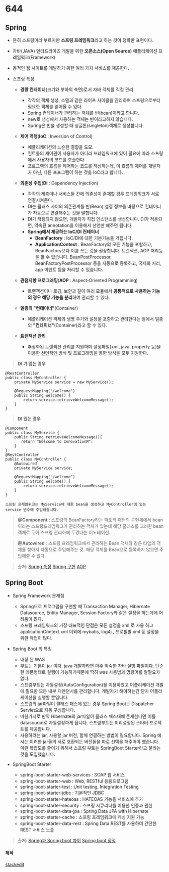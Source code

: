# 644
## Spring
- 흔히 스프링이라 부르지만 **스프링 프레임워크**라고 하는 것이 정확한 표현이다.  
- 자바(JAVA) 엔터프라이즈 개발을 위한 **오픈소스(Open Source)** 애플리케이션 프레임워크(Framework)  
- 동적인 웹 사이트를 개발하기 위한 여러 가지 서비스를 제공한다.

- 스프링 특징
	* **경량 컨테이너**(크기와 부하의 측면)로서 자바 객체를 직접 관리
		-  각각의 객체 생성, 소멸과 같은 라이프 사이클을 관리하며 스프링으로부터 필요한 객체를 얻어올 수 있다.
		- Spring 컨테이너가 관리하는 객체를 빈(bean)이라고 합니다.
		- new로 생성해서 사용하는 객체는 빈이라고하지 않습니다.
		- Spring은 빈을 생성할 때 싱글톤(singleton)객체로 생성합니다.
		
	*  **제어 역행**(**IoC** : Inversion of Control)
		- 애플리케이션의 느슨한 결합을 도모.
		- 컨트롤의 제어권이 사용자가 아니라 프레임워크에 있어 필요에 따라 스프링에서 사용자의 코드를 호출한다.
		-  프로그램의 흐름을 제어하는 코드를 작성하는데, 이 흐름의 제어를 개발자가 아닌, 다른 프포그램이 하는 것을 IoC라고 합니다.
		
	* **의존성 주입**(**DI**  : Dependency Injection)
		- 각각의 계층이나 서비스들 간에 의존성이 존재할 경우 프레임워크가 서로 연결시켜준다.
		- DI는 클래스 사이의 의존관계를 빈(Bean) 설정 정보를 바탕으로 컨테이너가 자동으로 연결해주는 것을 말합니다.
		- DI가 적용되지 않으면, 개발자가 직접 인스턴스를 생성합니다. DI가 적용되면, 약속된 annotation을 이용해서 선언만 해주면 됩니다.
		- **Spring에서 제공하는 IoC/DI 컨테이너**
			-   **BeanFactory** : IoC/DI에 대한 기본기능을 가집니다.
			-   **ApplicationContext** : BeanFactory의 모든 기능을 포함하고, BeanFactory보다 이를 쓰는 것을 권장합니다. 트랜잭션, AOP 처리등을 할 수 있습니다. BeanPostProcessor, BeanFactoryPostProcessor 등을 자동으로 등록하고, 국제화 처리, app 이벤트 등을 처리할 수 있습니다.
		
	*  **관점지향 프로그래밍**(**AOP** : Aspect-Oriented Programming)
		- 트랜잭션이나 로깅, 보안과 같이 여러 모듈에서  **공통적으로 사용하는 기능의 경우 해당 기능을 분리**하여 관리할 수 있다.
		
	* **일종의 "컨테이너"**(Container)
		* 애플리케이션 객체의 생명 주기와 설정을 포함하고 관리한다는 점에서 일종의 **"컨테이너"**(Container)라고 할 수 있다. 
		 
	* **트랜잭션 관리** 
		- 추상화된 트랜잭션 관리를 지원하며 설정파일(xml, java, property 등)을 이용한 선언적인 방식 및 프로그래밍을 통한 방식을 모두 지원한다.

> **DI 가 업는 경우**
```
@RestController
public class MyController {
    private MyService service = new MyService();
    
    @RequestMapping("/welcome")
    public String welcome() {
        return service.retrieveWelcomeMessage();
    }
}
```
> **DI 있는 경우**
```
@Component
public class MyService {
    public String retrieveWelcomeMessage(){
       return "Welcome to InnovationM";
    }
}
@RestController
public class MyController {
    @Autowired
    private MyService service;

    @RequestMapping("/welcome")
    public String welcome() {
        return service.retrieveWelcomeMessage();
    }
}
```
	스프링 프레임워크는 MyService에 대한 bean을 생성하고 MyController에 있는 service 변수에 주입해줍니다.
> **@Component**  : 스프링의 BeanFactory라는 팩토리 패턴의 구현체에서 bean이라는 스프링프레임워크가 관리하는 객체가 있는데 해당 클래스를 그러한 bean 객체로 두어 스프링 관리하에 두겠다는 어노테이션.

> **@Autowired**  : 스프링 프레임워크에서 관리하는 Bean 객체와 같은 타입의 객체를 찾아서 자동으로 주입해주는 것. 해당 객체를 Bean으로 등록하지 않으면 주입해줄 수 없다.

>출처: 
[Spring 특징](https://goddaehee.tistory.com/1dd56) 
[Spring 구현](https://wordbe.tistory.com/entry/Spring-Java-Spring-%EA%B8%B0%EB%B3%B8)
[AOP](https://goddaehee.tistory.com/154) 
  
## Spring Boot
- Spring Framework 문제점
	- Spring으로 프로그램을 구현할 때 Transaction Manager, Hibernate Datasource, Entity Manager, Session Factory와 같은 설정을 하는데에 어려움이 많다.
	- 스프링 프레임워크의 가장 대표적인 단점은 모든 설정을 xml 로 사용 하고 applicationContext.xml 이외에 mybatis, log4j , 프로필별 xml 등 설정을 위한 작업이 많다.
	
- Spring Boot 의 특징
	- 내장 된 WAS
	- 부트는 기본이 jar 이다. java 개발자라면 아주 익숙한 자바 실행 파일이다. 단순한 데몬형태로 실행이 가능하기때문에 딱히 was 사용법과 명령어를 알필요가 없다.
	- 스프링부트는 자동설정(AutoConfiguration)을 이용하였고 어플리케이션 개발에 필요한 모든 내부 디펜던시를 관리합니다.  개발자가 해야하는건 단지 어플리케이션을 실행할 뿐입니다. 
	- 스프링의 jar파일이 클래스 패스에 있는 경우 Spring Boot는 Dispatcher Servlet으로 자동 구성합니다. 
	- 마찬가지로 만약 Hibernate의 jar파일이 클래스 패스내에 존재한다면 이를 datasource로 자동설정하게 됩니다. 스프링부트는 미리설정된 스타터 프로젝트를 제공합니다.
	- 사용하려는 jar, 사용할 jar 버전, 함께 연결하는 방법이 필요합니다. Spring 에서는 이러한 jar들의 서로 호환되는 버전들을 따로 선택을 해주어야 했습니다. 이런 복잡도를 줄이기 위해서 스프링 부트는 SpringBoot Starter라고 불리는 것을 도입했습니다.
- SpringBoot Starter
	* spring-boot-starter-web-services : SOAP 웹 서비스
	* spring-boot-starter-web : Web, RESTful 응용프로그램
	* spring-boot-starter-test : Unit testing, Integration Testing
	* spring-boot-starter-jdbc : 기본적인 JDBC
	* spring-boot-starter-hateoas : HATEOAS 기능을 서비스에 추가
	* spring-boot-starter-security : 스프링 시큐리티를 이용한 인증과 권한
	* spring-boot-starter-data-jpa : Spring Data JPA with Hibernate	
	* spring-boot-starter-cache : 스프링 프레임워크에 캐싱 지원 가능
	* spring-boot-starter-data-rest : Spring Data REST를 사용하여 간단한 REST 서비스 노출
>출처:
[Spring과 Spring boot 차이](https://sas-study.tistory.com/274)
[Spring boot 장정](https://ellune.tistory.com/38)

#### 제작
[stackedit](https://stackedit.io/app#)
